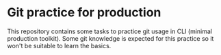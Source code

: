 # Git practice for production
This repository contains some tasks to practice git usage in CLI (minimal production toolkit). Some git knowledge is expected for this practice so it won't be suitable to learn the basics.
